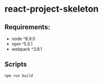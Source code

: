# react-project-skeleton

## Requirements:
- node ^8.9.0
- npm ^5.5.1
- webpack ^3.8.1

## Scripts

```sh
npm run build
```
